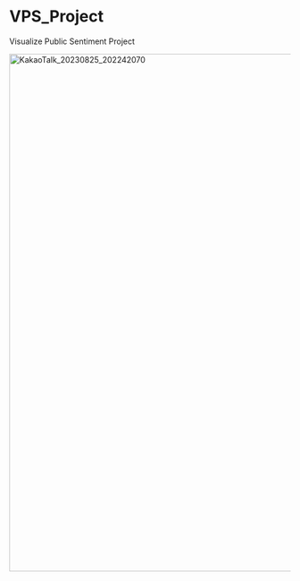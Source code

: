 # VPS_Project
Visualize Public Sentiment Project

<img width="925" alt="KakaoTalk_20230825_202242070" src="https://github.com/park-cho-eun/VPS_Project/assets/108571635/e77b0538-6630-4897-b6ea-05d20447412a">
